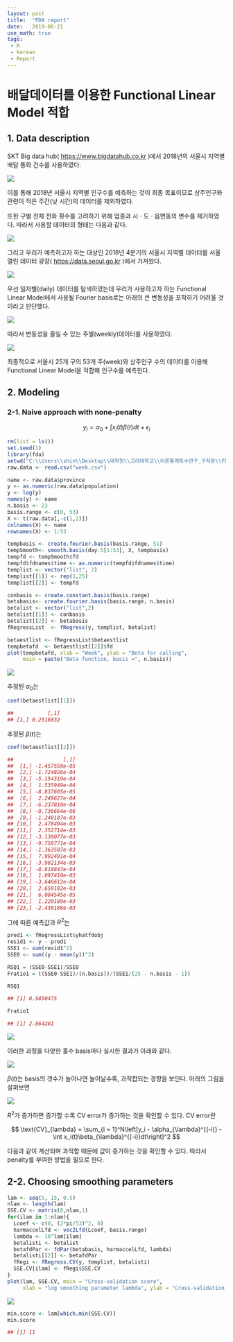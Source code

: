 ```yaml
---
layout: post
title:  "FDA report"
date:   2019-06-21
use_math: true
tags:
 - R
 - korean
 - Report
---
```


# 배달데이터를 이용한 Functional Linear Model 적합

## 1. Data description

SKT Big data hub( https://www.bigdatahub.co.kr )에서 2018년의 서울시 지역별 배달 통화 건수를 사용하였다.

![](/assets/FDA/0_1.png)

이를 통해 2018년 서울시 지역별 인구수를 예측하는 것이 최종 목표이므로 상주인구와 관련이 적은 주간(낮 시간)의 데이터를 제외하였다.

또한 구별 전체 전화 횟수를 고려하기 위해 업종과 시 $\cdot$ 도 $\cdot$ 읍면동의 변수를 제거하였다. 따라서 사용할 데이터의 형태는 다음과 같다.

![](/assets/FDA/0_2.png)

그리고 우리가 예측하고자 하는 대상인 2018년 4분기의 서울시 지역별 데이터를 서울 열린 데이터 광장( https://data.seoul.go.kr )에서 가져왔다.

![](/assets/FDA/0_3.png)

우선 일자별(daily) 데이터를 탐색하였는데 우리가 사용하고자 하는 Functional Linear Model에서 사용될 Fourier basis로는 아래의 큰 변동성을 포착하기 어려울 것이라고 판단했다.

![](/assets/FDA/0_4.png)

따라서 변동성을 줄일 수 있는 주별(weekly)데이터를 사용하였다.

![](/assets/FDA/0_5.png)

최종적으로 서울시 25개 구의 53개 주(week)와 상주인구 수의 데이터를 이용해 Functional Linear Model을 적합해 인구수를 예측한다.

## 2. Modeling

### 2-1. Naive approach with none-penalty

$$
y_i = \alpha_0 + \int x_i(t)\beta(t)dt + \epsilon_i
$$

```r
rm(list = ls())
set.seed(1)
library(fda)
setwd("C:\\Users\\shin\\Desktop\\대학원\\고려대학교\\이론통계특수연구_구자용\\FDA_PR")
raw.data <- read.csv("week.csv")

name <- raw.data$province
y <- as.numeric(raw.data$population)
y <- log(y)
names(y) <- name
n.basis <- 23
basis.range <- c(0, 53)
X <- t(raw.data[,-c(1,2)])
colnames(X) <- name
rownames(X) <- 1:53

tempbasis <- create.fourier.basis(basis.range, 51)
tempSmooth<- smooth.basis(day.5[1:53], X, tempbasis)
tempfd <- tempSmooth$fd
tempfd$fdnames$time <- as.numeric(tempfd$fdnames$time)
templist <- vector("list", 2)
templist[[1]] <- rep(1,25)
templist[[2]] <- tempfd

conbasis <- create.constant.basis(basis.range)
betabasis<- create.fourier.basis(basis.range, n.basis)
betalist <- vector("list",2)
betalist[[1]] <- conbasis
betalist[[2]] <- betabasis
fRegressList  <- fRegress(y, templist, betalist)

betaestlist <- fRegressList$betaestlist
tempbetafd  <- betaestlist[[2]]$fd
plot(tempbetafd, xlab = "Week", ylab = "Beta for calling",
     main = paste("Beta function, basis =", n.basis))
```

![](/assets/FDA/0_5_0.png)

추정된 $\alpha_0$는 

```r
coef(betaestlist[[1]])
```
```r
##           [,1]
## [1,] 0.2516832
```

추정된 $\beta(t)$는
```r
coef(betaestlist[[2]])
```
```r
##                [,1]
##  [1,] -1.457559e-05
##  [2,] -1.724826e-04
##  [3,] -5.154319e-04
##  [4,]  1.535949e-04
##  [5,] -8.837605e-05
##  [6,]  2.249627e-04
##  [7,] -6.237810e-04
##  [8,] -8.736664e-06
##  [9,] -1.240187e-03
## [10,]  2.478494e-03
## [11,]  2.352714e-03
## [12,] -3.138077e-03
## [13,] -9.759771e-04
## [14,] -1.363507e-03
## [15,]  7.992491e-04
## [16,] -3.982134e-03
## [17,] -8.818847e-04
## [18,]  1.097410e-03
## [19,] -3.646612e-04
## [20,]  2.659182e-03
## [21,]  6.004545e-05
## [22,]  1.220189e-03
## [23,] -2.430108e-03
```

그에 따른 예측값과 $R^2$는
```r
pred1 <- fRegressList$yhatfdobj
resid1 <- y - pred1
SSE1 <- sum(resid1^2)
SSE0 <- sum((y - mean(y))^2)

RSQ1 = (SSE0-SSE1)/SSE0
Fratio1 = ((SSE0-SSE1)/(n.basis))/(SSE1/(25 - n.basis - 1))

RSQ1
```
```r
## [1] 0.9850475
```
```r
Fratio1
```
```r
## [1] 2.864281
```

![](/assets/FDA/0_5_1.png)

이러한 과정을 다양한 홀수 basis마다 실시한 결과가 아래와 같다.

![](/assets/FDA/0_6.png)

$\beta(t)$는 basis의 갯수가 늘어나면 늘어날수록, 과적합되는 경향을 보인다. 아래의 그림을 살펴보면

![](/assets/FDA/0_7.png)

$R^2$가 증가하면 증가할 수록 CV error가 증가하는 것을 확인할 수 있다. CV error란

$$
\text{CV}_{lambda} = \sum_{i = 1}^N\left[y_i - \alpha_{\lambda}^{(-i)} - \int x_i(t)\beta_{\lambda}^{(-i)}dt\right]^2
$$

다음과 같이 계산되며 과적합 때문에 값이 증가하는 것을 확인할 수 있다. 따라서 penalty를 부여한 방법을 필요로 한다.

## 2-2. Choosing smoothing parameters

```r
lam <- seq(5, 15, 0.5)
nlam <- length(lam)
SSE.CV <- matrix(0,nlam,1)
for(ilam in 1:nlam){
  Lcoef <- c(0, (2*pi/53)^2, 0)
  harmaccelLfd <- vec2Lfd(Lcoef, basis.range)
  lambda <- 10^lam[ilam]
  betalisti <- betalist
  betafdPar <- fdPar(betabasis, harmaccelLfd, lambda)
  betalisti[[2]] <- betafdPar
  fRegi <- fRegress.CV(y, templist, betalisti)
  SSE.CV[ilam] <- fRegi$SSE.CV
}
plot(lam, SSE.CV, main = "Cross-validation score", 
     xlab = "log smoothing parameter lambda", ylab = "Cross-validation scroe", type = "b")
```

![](/assets/FDA/0_8.png)

```r
min.score <- lam[which.min(SSE.CV)]
min.score
```
```r
## [1] 11
```

